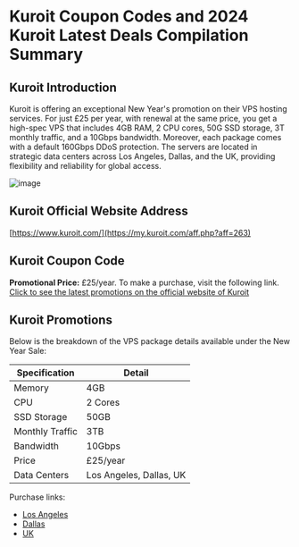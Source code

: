 # Kuroit Coupon Codes and 2024 Kuroit Latest Deals Compilation Summary

## Kuroit Introduction
Kuroit is offering an exceptional New Year's promotion on their VPS hosting services. For just £25 per year, with renewal at the same price, you get a high-spec VPS that includes 4GB RAM, 2 CPU cores, 50G SSD storage, 3T monthly traffic, and a 10Gbps bandwidth. Moreover, each package comes with a default 160Gbps DDoS protection. The servers are located in strategic data centers across Los Angeles, Dallas, and the UK, providing flexibility and reliability for global access.

![image](https://github.com/kubricmindi/Kuroit/assets/167678741/84e94df8-6291-4c4f-9353-8c33f29e3774)

## Kuroit Official Website Address
[https://www.kuroit.com/](https://my.kuroit.com/aff.php?aff=263)

## Kuroit Coupon Code
**Promotional Price:** £25/year. To make a purchase, visit the following link. [Click to see the latest promotions on the official website of Kuroit](https://my.kuroit.com/aff.php?aff=263)

## Kuroit Promotions
Below is the breakdown of the VPS package details available under the New Year Sale:

| Specification   | Detail         |
|-----------------|----------------|
| Memory          | 4GB            |
| CPU             | 2 Cores        |
| SSD Storage     | 50GB           |
| Monthly Traffic | 3TB            |
| Bandwidth       | 10Gbps         |
| Price           | £25/year       |
| Data Centers    | Los Angeles, Dallas, UK |

Purchase links:
- [Los Angeles](https://my.kuroit.com/aff.php?aff=263&pid=317)
- [Dallas](https://my.kuroit.com/aff.php?aff=263&pid=336)
- [UK](https://my.kuroit.com/aff.php?aff=263&pid=322)

